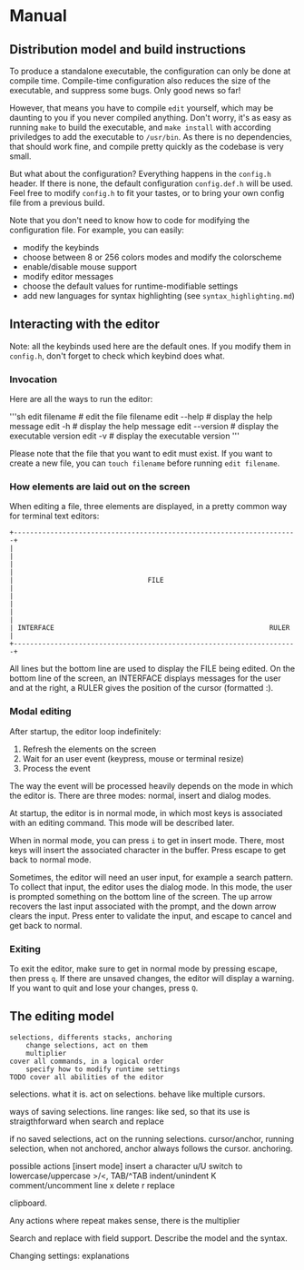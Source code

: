 # Manual

## Distribution model and build instructions

To produce a standalone executable, the configuration can only be done at
compile time. Compile-time configuration also reduces the size of the
executable, and suppress some bugs. Only good news so far!

However, that means you have to compile `edit` yourself, which may be daunting
to you if you never compiled anything. Don't worry, it's as easy as running
`make` to build the executable, and `make install` with according
priviledges to add the executable to `/usr/bin`. As there is no dependencies,
that should work fine, and compile pretty quickly as the codebase is very small.

But what about the configuration? Everything happens in the `config.h` header.
If there is none, the default configuration `config.def.h` will be used. Feel
free to modify `config.h` to fit your tastes, or to bring your own config file
from a previous build.

Note that you don't need to know how to code for modifying the configuration
file. For example, you can easily:
- modify the keybinds
- choose between 8 or 256 colors modes and modify the colorscheme
- enable/disable mouse support
- modify editor messages
- choose the default values for runtime-modifiable settings
- add new languages for syntax highlighting (see `syntax_highlighting.md`)


## Interacting with the editor

Note: all the keybinds used here are the default ones. If you modify them in
`config.h`, don't forget to check which keybind does what.

### Invocation

Here are all the ways to run the editor:

'''sh
edit filename       # edit the file filename
edit --help         # display the help message
edit -h             # display the help message
edit --version      # display the executable version
edit -v             # display the executable version
'''

Please note that the file that you want to edit must exist. If you want to
create a new file, you can `touch filename` before running `edit filename`.

### How elements are laid out on the screen

When editing a file, three elements are displayed, in a pretty common way for
terminal text editors:

    +----------------------------------------------------------------------+
    |                                                                      |
    |                                                                      |
    |                                 FILE                                 |
    |                                                                      |
    |                                                                      |
    | INTERFACE                                                     RULER  |
    +----------------------------------------------------------------------+

All lines but the bottom line are used to display the FILE being edited. On the
bottom line of the screen, an INTERFACE displays messages for the user and at
the right, a RULER gives the position of the cursor (formatted <line>:<column>).

### Modal editing

After startup, the editor loop indefinitely:

1. Refresh the elements on the screen
2. Wait for an user event (keypress, mouse or terminal resize)
3. Process the event

The way the event will be processed heavily depends on the mode in which the
editor is. There are three modes: normal, insert and dialog modes.

At startup, the editor is in normal mode, in which most keys is associated with
an editing command. This mode will be described later.

When in normal mode, you can press `i` to get in insert mode. There, most keys
will insert the associated character in the buffer. Press escape to get back to
normal mode.

Sometimes, the editor will need an user input, for example a search pattern. To
collect that input, the editor uses the dialog mode. In this mode, the user is
prompted something on the bottom line of the screen. The up arrow recovers the
last input associated with the prompt, and the down arrow clears the input.
Press enter to validate the input, and escape to cancel and get back to normal.

### Exiting

To exit the editor, make sure to get in normal mode by pressing escape, then
press `q`. If there are unsaved changes, the editor will display a warning. If
you want to quit and lose your changes, press `Q`.


## The editing model

    selections, differents stacks, anchoring
        change selections, act on them
        multiplier
    cover all commands, in a logical order
        specify how to modify runtime settings
    TODO cover all abilities of the editor

selections. what it is. act on selections. behave like multiple cursors.

ways of saving selections.
line ranges: like sed, so that its use is straigthforward when search and replace

if no saved selections, act on the running selections.
cursor/anchor, running selection, when not anchored, anchor always follows the
cursor. anchoring.

possible actions
    [insert mode]   insert a character
              u/U   switch to lowercase/uppercase
    >/<, TAB/^TAB   indent/unindent
                K   comment/uncomment line
                x   delete
                r   replace

clipboard.

Any actions where repeat makes sense, there is the multiplier

Search and replace with field support. Describe the model and the syntax.

Changing settings: explanations
